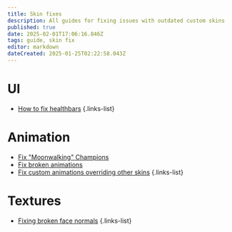 ```yaml
---
title: Skin fixes
description: All guides for fixing issues with outdated custom skins
published: true
date: 2025-02-01T17:06:16.846Z
tags: guide, skin fix
editor: markdown
dateCreated: 2025-01-25T02:22:58.043Z
---
```


# UI
- [How to fix healthbars](/specific-guide/skin-fixes/healthbars)
 {.links-list}
 
 # Animation
 - [Fix "Moonwalking" Champions](/specific-guide/animation/How_to_fix_moonwalking)
 - [Fix broken animations](/specific-guide/animation/maya/fix-broken-animations)
 - [Fix custom animations overriding other skins](/specific-guide/animation/animation-repathing)
{.links-list}

# Textures
- [Fixing broken face normals](/specific-guide/3d-modelling/Fixing_broken_face_normals)
 {.links-list}
